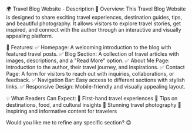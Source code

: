 🌍 Travel Blog Website - Description
📌 Overview:
This Travel Blog Website is designed to share exciting travel experiences, destination guides, tips, and beautiful photography. It allows visitors to explore travel stories, get inspired, and connect with the author through an interactive and visually appealing platform.

🎯 Features:
✅ Homepage: A welcoming introduction to the blog with featured travel posts.
✅ Blog Section: A collection of travel articles with images, descriptions, and a "Read More" option.
✅ About Me Page: Introduction to the author, their travel journey, and inspirations.
✅ Contact Page: A form for visitors to reach out with inquiries, collaborations, or feedback.
✅ Navigation Bar: Easy access to different sections with stylish links.
✅ Responsive Design: Mobile-friendly and visually appealing layout.

💡 What Readers Can Expect:
📍 First-hand travel experiences
📍 Tips on destinations, food, and cultural insights
📍 Stunning travel photography
📍 Inspiring and informative content for travelers

Would you like me to refine any specific section? 😊
